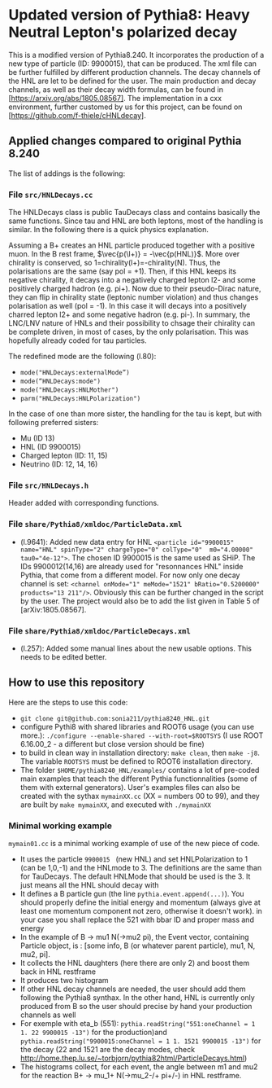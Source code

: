 # Updated version of Pythia8: Heavy Neutral Lepton's polarized decay


This is a modified version of Pythia8.240. It incorporates the production of a new type of particle (ID: 9900015), that can be produced. The xml file can be further fulfilled by different production channels. The decay channels of the HNL are let to be defined for the user. The main production and decay channels, as well as their decay width formulas, can be found in [https://arxiv.org/abs/1805.08567]. The implementation in a cxx environment, further customed by us for this project, can be found on [https://github.com/f-thiele/cHNLdecay].



## Applied changes compared to original Pythia 8.240

The list of addings is the following:

### File `src/HNLDecays.cc`
The HNLDecays class is public TauDecays class and contains basically the same functions. Since tau and HNL are both leptons, most of the handling is similar. In the following there is a quick physics explanation.

Assuming a B+ creates an HNL particle produced together with a positive muon. In the B rest frame, $\vec{p(\l+)} = -\vec{p(HNL)}$. More over chirality is conserved, so 1=chirality(l+)=-chirality(N). Thus, the polarisations are the same (say pol = +1). Then, if this HNL keeps its negative chirality, it decays into a negatively charged lepton l2- and some positively charged hadron (e.g. pi+). Now due to their pseudo-Dirac nature, they can flip in chirality state (leptonic number violation) and thus changes polarisation as well (pol = -1). In this case it will decays into a positively charred lepton l2+ and some negative hadron (e.g. pi-). In summary, the LNC/LNV nature of HNLs and their possibility to chsage their chirality can be complete driven, in most of cases, by the only polarisation. This was hopefully already coded for tau particles. 

The redefined mode are the following (l.80):
* `mode("HNLDecays:externalMode”)`
* `mode(“HNLDecays:mode")`
* `mode("HNLDecays:HNLMother")`
* `parm("HNLDecays:HNLPolarization")`

In the case of one than more sister, the handling for the tau is kept, but with following preferred sisters:
* Mu (ID 13)
* HNL (ID 9900015)
* Charged lepton (ID: 11, 15)
* Neutrino (ID: 12, 14, 16)

### File `src/HNLDecays.h`
Header added with corresponding functions.

### File `share/Pythia8/xmldoc/ParticleData.xml`
* (l.9641): Added new data entry for HNL `<particle id="9900015" name="HNL" spinType="2" chargeType="0" colType="0" 
          m0="4.00000" tau0="4e-12">`. The chosen ID 9900015 is the same used as SHiP. The IDs 9900012(14,16) are already used for "resonnances HNL" inside Pythia, that come from a different model. For now only one decay channel is set: `<channel onMode="1" meMode="1521" bRatio="0.5200000" products="13 211"/>`. Obviously this can be further changed in the script by the user. The project would also be to add the list given in Table 5 of [arXiv:1805.08567].
          
### File `share/Pythia8/xmldoc/ParticleDecays.xml`
* (l.257): Added some manual lines about the new usable options. This needs to be edited better.

## How to use this repository 

Here are the steps to use this code:
* `git clone git@github.com:sonia211/pythia8240_HNL.git` 
* configure Pythi8 with shared libraries and ROOT6 usage (you can use more.): `./configure --enable-shared --with-root=$ROOTSYS` (I use ROOT 6.16.00_2 - a different but close version should be fine)
* to build in clean way in installation directory: `make clean`, then `make -j8`. The variable `ROOTSYS` must be defined to ROOT6 installation directory.
* The folder `$HOME/pythia8240_HNL/examples/` contains a lot of pre-coded main examples that teach the different Pythia functionnalities (some of them with external generators). User's examples files can also be created with the sythax `mymainXX.cc` (XX = numbers 00 to 99), and they are built by `make mymainXX`, and executed with `./mymainXX`

### Minimal working example 

`mymain01.cc` is a minimal working example of use of the new piece of code. 
* It uses the particle `9900015 ` (new HNL) and set HNLPolarization to 1 (can be 1,0,-1) and the HNLmode to 3. The definitions are the same than for TauDecays. The default HNLMode that should be used is the 3. It just means all the HNL should decay with 
* It defines a B particle gun (the line `pythia.event.append(...)`). You should properly define the initial energy and momentum (always give at least one momentum component not zero, otherwise it doesn't work). in your case you shall replace the 521 with bbar ID and proper mass and energy
* In the example of B -> mu1 N(->mu2 pi), the Event vector, containing Particle object, is : [some info, B (or whatever parent particle), mu1, N, mu2, pi].
* It collects the HNL daughters (here there are only 2) and boost them back in HNL restframe
* It produces two histogram
* If other HNL decay channels are needed, the user should add them following the Pythia8 synthax. In the other hand, HNL is currently only produced from B so the user should precise by hand your production channels as well
* For exemple with eta_b (551): `pythia.readString("551:oneChannel = 1 1. 22 9900015 -13")` for the production)and `pythia.readString("9900015:oneChannel = 1 1. 1521 9900015 -13")` for the decay (22 and 1521 are the decay modes, check http://home.thep.lu.se/~torbjorn/pythia82html/ParticleDecays.html)
* The histograms collect, for each event, the angle between m1 and mu2 for the reaction B+ -> mu_1+ N(->mu_2-/+ pi+/-) in HNL restframe. 

